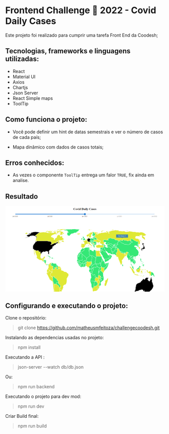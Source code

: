 # Frontend Challenge 🏅 2022 - Covid Daily Cases

Este projeto foi realizado para cumprir uma tarefa Front End da Coodesh;

## Tecnologias, frameworks e linguagens utilizadas:

* React
* Material UI
* Axios
* Chartjs
* Json Server
* React Simple maps
* ToolTip

## Como funciona o projeto:

* Você pode definir um hint de datas semestrais e ver o número de casos de cada país;

* Mapa dinâmico com dados de casos totais;

## Erros conhecidos:

* As vezes o componente `ToolTip` entrega um falor `TRUE`, fix ainda em analise.

## Resultado

![resultado](https://raw.githubusercontent.com/matheusmfeitoza/challengecoodesh/main/public/assets/app1.png)

## Configurando e executando o projeto:

Clone o repositório:

> git clone https://github.com/matheusmfeitoza/challengecoodesh.git

Instalando as dependencias usadas no projeto: 

> npm install

Executando a API :

> json-server --watch db/db.json

Ou:

> npm run backend

Executando o projeto para dev mod:

> npm run dev


Criar Build final:

> npm run build


